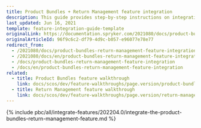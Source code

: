 ```yaml
---
title: Product Bundles + Return Management feature integration
description: This guide provides step-by-step instructions on integrating Product Bundles + Return Management feature into your project.
last_updated: Jun 16, 2021
template: feature-integration-guide-template
originalLink: https://documentation.spryker.com/2021080/docs/product-bundles-return-management-feature-integration
originalArticleId: 96f9c6c2-df79-4d9c-b057-e96077e78e77
redirect_from:
  - /2021080/docs/product-bundles-return-management-feature-integration
  - /2021080/docs/en/product-bundles-return-management-feature-integration
  - /docs/product-bundles-return-management-feature-integration
  - /docs/en/product-bundles-return-management-feature-integration
related:
  - title: Product Bundles feature walkthrough
    link: docs/scos/dev/feature-walkthroughs/page.version/product-bundles-feature-walkthrough.html
  - title: Return Management feature walkthrough
    link: docs/scos/dev/feature-walkthroughs/page.version/return-management-feature-walkthrough.html
---
```

{% include pbc/all/integrate-features/202204.0/integrate-the-product-bundles-return-management-feature.md %} <!-- To edit, see /_includes/pbc/all/integrate-features/202204.0/integrate-the-product-bundles-return-management-feature.md -->
